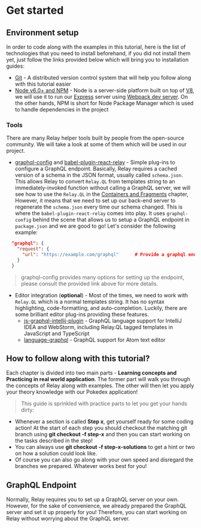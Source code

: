 # Get started

## Environment setup
In order to code along with the examples in this tutorial, here is the list of technologies that you need to install beforehand, if you did not install them yet, just follow the links provided below which will bring you to installation guides: 

- [Git](https://git-scm.com/downloads) - A distributed version control system that will help you follow along with this tutorial easier
- [Node v6.0+ and NPM](https://nodejs.org/en) - Node is a server-side platform built on top of [V8](https://developers.google.com/v8), we will use it to run our [Express](https://expressjs.com/) server using [Webpack dev server](https://webpack.github.io/docs/webpack-dev-server.html). On the other hands, NPM is short for Node Package Manager which is used to handle dependencies in the project

### Tools
There are many Relay helper tools built by people from the open-source community. We will take a look at some of them which will be used in our project.

- [graphql-config](https://github.com/graphcool/graphql-config) and [babel-plugin-react-relay](https://github.com/graphcool/babel-plugin-react-relay) -  Simple plug-ins to configure a GraphQL endpoint. Basically, Relay requires a cached version of a schema in the JSON format, usually called `schema.json`. This allows Relay to convert `Relay.QL` from templates string to an immediately-invoked function without calling a GraphQL server, we will see how to use the `Relay.QL` in the [Containers and Fragments](/queries/containers-fragments) chapter, However, it means that we need to set up our back-end server to regenerate the `schema.json` every time our schema changed. This is where the `babel-plugin-react-relay` comes into play. It uses `graphql-config` behind the scene that allows us to setup a GraphQL endpoint in `package.json` and we are good to go! Let's consider the following example:

```json
  "graphql": {
    "request": {
      "url": "https://example.com/graphql"      # Provide a graphql endpoint
    }
  }
```

> graphql-config provides many options for setting up the endpoint, please consult the provided link above for more details.

- Editor integration (**optional**) - Most of the times, we need to work with `Relay.QL` which is a normal templates string. It has no syntax highlighting, code-formatting, and auto-completion. Luckily, there are some brilliant editor plug-ins providing these features.
    - [js-graphql-intellij-plugin](https://github.com/jimkyndemeyer/js-graphql-intellij-plugin) - GraphQL language support for IntelliJ IDEA and WebStorm, including Relay.QL tagged templates in JavaScript and TypeScript
    - [language-graphql](https://github.com/rmosolgo/language-graphql) - GraphQL support for Atom text editor

## How to follow along with this tutorial?

Each chapter is divided into two main parts - **Learning concepts and Practicing in real world application**. The former part will walk you through the concepts of Relay along with examples. The other will then let you apply your theory knowledge with our Pokedex application! 

> This guide is sprinkled with practice parts to let you get your hands dirty:

* Whenever a section is called **Step x**, get yourself ready for some coding action! At the start of each step you should checkout the matching git branch using **git checkout -f step-x** and then you can start working on the tasks described in the step!
* You can always use **git checkout -f step-x-solutions** to get a hint or two on how a solution could look like.
* Of course you can also go along with your own speed and disregard the branches we prepared. Whatever works best for you! 

## GraphQL Endpoint

Normally, Relay requires you to set up a GraphQL server on your own. However, for the sake of convenience, we already prepared the GraphQL server and set it up properly for you! Therefore, you can start working on Relay without worrying about the GraphQL server.

<!-- __INJECT_GRAPHQL_ENDPOINT__ -->
